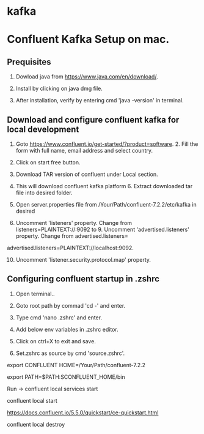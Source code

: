 # kafka

# Confluent Kafka Setup on mac.

## Prequisites

1. Dowload java from https://www.java.com/en/download/.

2. Install by clicking on java dmg file.

3. After installation, verify by entering cmd 'java -version' in terminal.

## Download and configure confluent kafka for local development

1. Goto https://www.confluent.io/get-started/?product=software. 2. Fill the form with full name, email address and select country.

3. Click on start free button.

4. Download TAR version of confluent under Local section.

5. This will download confluent kafka platform 6. Extract downloaded tar file into desired folder.

7. Open server.properties file from /Your/Path/confluent-7.2.2/etc/kafka in desired

8. Uncomment 'listeners' property. Change from listeners=PLAINTEXT://:9092 to 9. Uncomment 'advertised.listeners' property. Change from advertised.listeners=

advertised.listeners=PLAINTEXT://localhost:9092.

10. Uncomment 'listener.security.protocol.map' property.

## Configuring confluent startup in .zshrc

1. Open terminal..

2. Goto root path by commad 'cd -' and enter.

3. Type cmd 'nano .zshrc' and enter.

4. Add below env variables in .zshrc editor.

5. Click on ctrl+X to exit and save.

6. Set.zshrc as source by cmd 'source.zshrc'.

export CONFLUENT HOME=/Your/Path/confluent-7.2.2

export PATH=$PATH:SCONFLUENT_HOME/bin


Run -> confluent local services start

confluent local start

https://docs.confluent.io/5.5.0/quickstart/ce-quickstart.html

confluent local destroy


